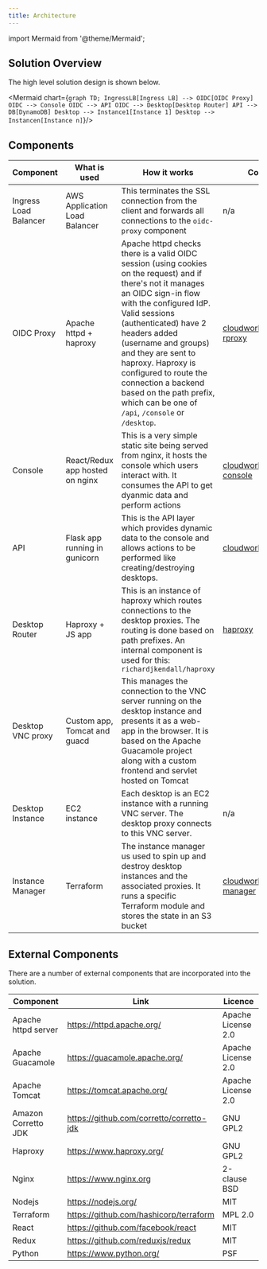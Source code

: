 ```yaml
---
title: Architecture
---
```

import Mermaid from '@theme/Mermaid';

## Solution Overview

The high level solution design is shown below.

<Mermaid chart={`
	graph TD;
    IngressLB[Ingress LB] --> OIDC[OIDC Proxy]
    OIDC --> Console
    OIDC --> API
    OIDC --> Desktop[Desktop Router]
    API --> DB[DynamoDB]
    Desktop --> Instance1[Instance 1]
    Desktop --> Instancen[Instance n]
`}/>

## Components

|Component|What is used|How it works|Code Link
|---|---|---|---|
|Ingress Load Balancer|AWS Application Load Balancer|This terminates the SSL connection from the client and forwards all connections to the `oidc-proxy` component|n/a|
|OIDC Proxy|Apache httpd + haproxy|Apache httpd checks there is a valid OIDC session (using cookies on the request) and if there's not it manages an OIDC sign-in flow with the configured IdP.  Valid sessions (authenticated) have 2 headers added (username and groups) and they are sent to haproxy.  Haproxy is configured to route the connection a backend based on the path prefix, which can be one of `/api`, `/console` or `/desktop`.|[cloudworkstation/oidc-rproxy](https://github.com/cloudworkstation/oidc-rproxy)
|Console|React/Redux app hosted on nginx|This is a very simple static site being served from nginx, it hosts the console which users interact with.  It consumes the API to get dyanmic data and perform actions|[cloudworkstation-console](https://github.com/cloudworkstation/cloudworkstation-console)|
|API|Flask app running in gunicorn|This is the API layer which provides dynamic data to the console and allows actions to be performed like creating/destroying desktops.|[cloudworkstation-api](https://github.com/cloudworkstation/cloudworkstation-api)
|Desktop Router|Haproxy + JS app|This is an instance of haproxy which routes connections to the desktop proxies.  The routing is done based on path prefixes.  An internal component is used for this: `richardjkendall/haproxy`|[haproxy](https://github.com/richardjkendall/haproxy)
|Desktop VNC proxy|Custom app, Tomcat and guacd|This manages the connection to the VNC server running on the desktop instance and presents it as a web-app in the browser.  It is based on the Apache Guacamole project along with a custom frontend and servlet hosted on Tomcat|
|Desktop Instance|EC2 instance|Each desktop is an EC2 instance with a running VNC server.  The desktop proxy connects to this VNC server.|n/a|
|Instance Manager|Terraform|The instance manager us used to spin up and destroy desktop instances and the associated proxies.  It runs a specific Terraform module and stores the state in an S3 bucket|[cloudworkstation-manager](https://github.com/cloudworkstation/cloudworkstation-manager)

## External Components

There are a number of external components that are incorporated into the solution.

|Component|Link|Licence|
|---|---|---|
|Apache httpd server|https://httpd.apache.org/|Apache License 2.0|
|Apache Guacamole|https://guacamole.apache.org/|Apache License 2.0|
|Apache Tomcat|https://tomcat.apache.org/|Apache License 2.0|
|Amazon Corretto JDK|https://github.com/corretto/corretto-jdk|GNU GPL2|
|Haproxy|https://www.haproxy.org/|GNU GPL2|
|Nginx|https://www.nginx.org|2-clause BSD|
|Nodejs|https://nodejs.org/|MIT|
|Terraform|https://github.com/hashicorp/terraform|MPL 2.0|
|React|https://github.com/facebook/react|MIT|
|Redux|https://github.com/reduxjs/redux|MIT|
|Python|https://www.python.org/|PSF|
